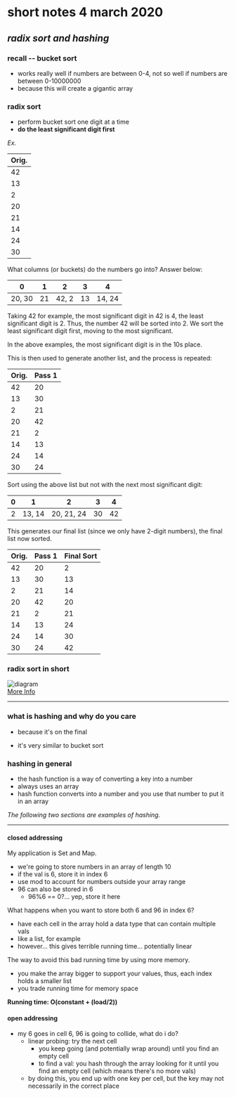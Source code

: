 # short notes 4 march 2020
## _radix sort and hashing_

### recall -- bucket sort
- works really well if numbers are between 0-4, not so well if numbers are between 0-10000000
- because this will create a gigantic array

### radix sort
- perform bucket sort one digit at a time
- **do the least significant digit first** 
    
_Ex._
    
|Orig.|
|---|
|42|
|13
|2|
|20|
|21|
|14|
|24|
|30|
    
What columns (or buckets) do the numbers go into? Answer below:
    
|0|1|2|3|4|
|---|---|---|---|---|
|20, 30|21|42, 2|13|14, 24|
   
Taking 42 for example, the most significant digit in 42 is 4, the least significant digit is 2.
 Thus, the number 42 will be sorted into 2. We sort the least significant digit first, moving to the most significant.
    
In the above examples, the most significant digit is in the 10s place.
    
This is then used to generate another list, and the process is repeated:
    
|Orig.|Pass 1|
|---|---|
|42|20|
|13|30|
|2|21|
|20|42|
|21|2|
|14|13|
|24|14|
|30|24|
   
Sort using the above list but not with the next most significant digit:
    
|0|1|2|3|4|
|---|---|---|---|---|
|2|13, 14|20, 21, 24|30|42|
    
This generates our final list (since we only have 2-digit numbers), the final list now sorted.
    
|Orig.|Pass 1|Final Sort|
|---|---|---|
|42|20|2|
|13|30|13|
|2|21|14|
|20|42|20|
|21|2|21|
|14|13|24|
|24|14|30|
|30|24|42|
    
### radix sort in short
![diagram](https://i.ytimg.com/vi/nu4gDuFabIM/maxresdefault.jpg)    
[More Info](https://www.geeksforgeeks.org/radix-sort/)
    
---
    
### what is hashing and why do you care
- because it's on the final
    
- it's very similar to bucket sort
   

### hashing in general
- the hash function is a way of converting a key into a number
- always uses an array
- hash function converts into a number and you use that number to put it in an array
    
_The following two sections are examples of hashing._
    
---
#### closed addressing
    
My application is Set and Map.    
- we're going to store numbers in an array of length 10
- if the val is 6, store it in index 6
- use mod to account for numbers outside your array range
- 96 can also be stored in 6
	- 96%6 == 0?... yep, store it here
    
What happens when you want to store both 6 and 96 in index 6?
- have each cell in the array hold a data type that can contain multiple vals
- like a list, for example
- however... this gives terrible running time... potentially linear
    
The way to avoid this bad running time by using more memory.
- you make the array bigger to support your values, thus, each index holds a smaller list
- you trade running time for memory space
    
**Running time: O(constant + (load/2))**
    
#### open addressing
- my 6 goes in cell 6, 96 is going to collide, what do i do?
	- linear probing: try the next cell
		- you keep going (and potentially wrap around) until you find an empty cell
		- to find a val: you hash through the array looking for it until you find an empty cell (which means there's no more vals)
	- by doing this, you end up with one key per cell, but the key may not necessarily in the correct place
